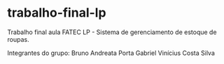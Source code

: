 # trabalho-final-lp
Trabalho final aula FATEC LP - Sistema de gerenciamento de estoque de roupas.

Integrantes do grupo:
Bruno Andreata Porta
Gabriel Vinícius Costa Silva

